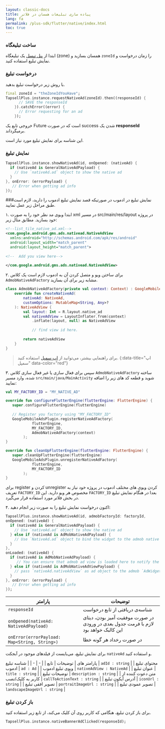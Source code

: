 ```yaml
---
layout: classic-docs
title: پیاده سازی تبلیغات همسان در فلاتر
lang: fa
permalink: /plus-sdk/flutter/native/index.html
toc: true
---
```

### ساخت تبلیغگاه
ابتدا از [پنل تپسل](https://dashboard.tapsell.ir/) یک تبلیغگاه (zone) همسان بسازید و `zoneId` را زمان درخواست و نمایش تبلیغ استفاده کنید.


### درخواست تبلیغ
با روش زیر درخواست تبلیغ بدهید.

```dart
final zoneId = "theZoneIdYouHave";
TapsellPlus.instance.requestNativeAd(zoneId).then((responseId) {
      // SAVE the responseId
    }).catchError((error) {
      // Error requesting for an ad
    });
```
خروجی تابع یک
Future
است که در صورت
success
شدن یک
**responseId**
برمیگرداند.

این شناسه برای نمایش تبلیغ مورد نیاز است.


### نمایش تبلیغ

```dart
TapsellPlus.instance.showNativeAd(id, onOpened: (nativeAd) {
  if (nativeAd is GeneralNativeAdPayload) {
    // Use `nativeAd.ad` object to show the native ad
  }
}, onError: (errorPayload) {
   // Error when getting ad info
});
```

###نمایش تبلیغ در ادموب
در صورتیکه قصد نمایش تبلیغ ادموب را دارید، لازم است طبق مراحل زیر عمل نمایید.

۱. ابتدا ویوی مد نظر خود را به صورت xml در مسیر src/main/res/layout در پروژه خود بسازید. مطابق مثال زیر:


```xml
<!--list_tile_native_ad.xml-->
<com.google.android.gms.ads.nativead.NativeAdView
  xmlns:android="http://schemas.android.com/apk/res/android"
  android:layout_width="match_parent"
  android:layout_height="match_parent">
  
<!--  Add you view here-->
  
</com.google.android.gms.ads.nativead.NativeAdView>
```

۲. برای ساختن ویو و متصل کردن آن به ادموب لازم است یک کلاس `AdmobNativeAdFactory` مشابه زیر برای آن بسازید.
```kt
class AdmobNativeAdFactory(private val context: Context) : GoogleMobileAdsPlugin.NativeAdFactory {
    override fun createNativeAd(
        nativeAd: NativeAd,
        customOptions: MutableMap<String, Any>?
    ): NativeAdView {
        val layout: Int = R.layout.native_ad
        val nativeAdView = LayoutInflater.from(context)
            .inflate(layout, null) as NativeAdView
            
            // find view id here.
            
        return nativeAdView
    }
}
```
> برای راهنمایی بیشتر، می‌توانید از [اپ سمپل](https://github.com/tapsellorg/TapsellPlusSDK-FlutterSample) استفاده کنید.
{:data-title="اپ سمپل" data-color="red"}

۳. سپس برای فعال سازی یا غیر فعال سازی کلاس `AdmobNativeAdFactory` ساخته شده، وارد مسیر `src/main/java/MainActivity` شوید و قطعه کد های زیر را اضافه نمایید:

```kt
val MY_FACTORY_ID = "MY_NATIVE_AD"

override fun configureFlutterEngine(flutterEngine: FlutterEngine) {
   super.configureFlutterEngine(flutterEngine)
   
   // Register you factory using "MY_FACTORY_ID"
   GoogleMobileAdsPlugin.registerNativeAdFactory(
            flutterEngine,
            MY_FACTORY_ID,
            AdmobNativeAdFactory(context)
        );
}
```

```kt
override fun cleanUpFlutterEngine(flutterEngine: FlutterEngine) {
   super.cleanUpFlutterEngine(flutterEngine)
   GoogleMobileAdsPlugin.unregisterNativeAdFactory(
            flutterEngine,
            MY_FACTORY_ID
        );
}
```
برای register کردن و unregister کردن ویوی های مختلف ادموب در پروژه خود نیاز به تعریف `FACTORY_ID` مخصوص هر ویو دارید. این `FACTORY_ID` بعدا در هنگام نمایش تبلیغ در بخش فلاتر مورد استفاده قرار می‌گیرد.

۴. اکنون درخواست نمایش تبلیغ را به صورت زیر انجام دهید:
```dart
TapsellPlus.instance.showNativeAd(id, admobFactoryId: factoryId, 
onOpened: (nativeAd) {
  if (nativeAd is GeneralNativeAdPayload) {
    // Use `nativeAd.ad` object to show the native ad
  } else if (nativeAd is AdMobNativeAdPayload) {
    // Use `NativeAd.ad` object to bind the widget to the admob native ad view
  }
}, 
onLoaded: (nativeAd) {
  if (nativeAd is AdMobNativeAdPayload) {
     // You can ensure that admob ad view is loaded here to notify the UI to show the ad widget
  } else if (nativeAd is AdMobNativeAdViewPayload) {
    // pass `nativeAd.nativeAdView` as ad object to the admob `AdWidget`
  }
}, onError: (errorPayload) {
   // Error when getting ad info
});
```

| پارامتر | توضیحات |
| - | - |
| `responseId` | شناسه‌ی دریافتی از تابع درخواست |
| `onOpened(nativeAd: NativeAdPayload)` | در صورت موفقیت آمیز بودن، دیتای لازم با فرمت جدول بعدی در ورودی این کالبک خواهد بود |
| `onError(errorPayload: Map<String, String>)` | در صورت رخداد هر گونه خطا |

برای نمایش تبلیغ، می‌بایست از فیلدهای موجود در آبجکت `nativeAd` و استفاده کنید.   

پارامتر های 
| توضیحات | تابع |
| - | - |
| شناسه تبلیغ | `adId : string` |
| محتوای تبلیغ ادموب | `ad : Ad` |
| ویوی تبلیغ ادموب | `nativeAdView : NativeAd` |
| عنوان تبلیغ | `title : string` |
| توضیحات تبلیغ | `description : string` |
| متن دعوت کننده از کاربر به کلیک/نصب  | `callToActionText : string` |
| آدرس آیکون تبلیغ | `iconUrl : string` |
| تصویر افقی تبلیغ | `portraitImageUrl : string` |
| تصویر عمودی تبلیغ | `landscapeImageUrl : string` |
  

### باز کردن تبلیغ
برای باز کردن تبلیغ، هنگامی که کاربر روی آن کلیک می‌کند، از تابع زیر استفاده کنید.

```dart
TapsellPlus.instance.nativeBannerAdClicked(responseId);
```
